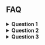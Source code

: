 ## FAQ
<details>
    <summary markdown="0"><strong>Question 1</strong></summary>
  <div markdown="1">

### heading

1. A numbered
2. list
  * With some
  * Sub bullets
    
  </div>
</details>

<details>
  <summary markdown="0"><strong>Question 2</strong></summary>
  <div markdown="1">

### heading

1. A numbered
2. list
  * With some
  * Sub bullets
      
![My helpful screenshot](/assets/boulder-klettern-felsklettern-bergsteigen-spruch.png)
    
  </div>
</details>

<details>
    <summary markdown="0"><strong>Question 3</strong></summary>
  <div markdown="1">

### heading

1. A numbered
2. list
  * With some
  * Sub bullets
    
  </div>
</details>
